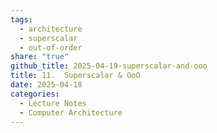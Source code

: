 ```yaml
---  
tags:  
  - architecture  
  - superscalar  
  - out-of-order  
share: "true"  
github_title: 2025-04-19-superscalar-and-ooo  
title: 11.  Superscalar & OoO  
date: 2025-04-18  
categories:  
  - Lecture Notes  
  - Computer Architecture  
---  
```

